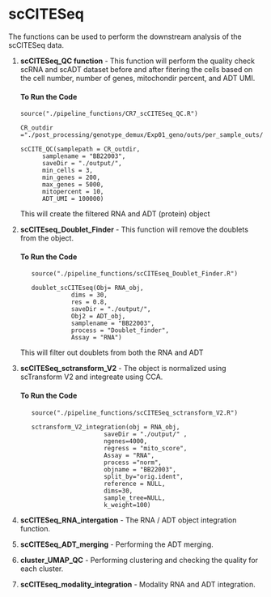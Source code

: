 # scCITESeq
 
The functions can be used to perform the downstream analysis of the scCITESeq data.
1. **scCITESeq_QC function** - This function will perform the quality check scRNA and scADT dataset before and after fitering the cells based on the cell number, number of genes, mitochondir percent, and ADT UMI.

   #### To Run the Code
       source("./pipeline_functions/CR7_scCITESeq_QC.R")

       CR_outdir ="./post_processing/genotype_demux/Exp01_geno/outs/per_sample_outs/Exp01_geno

       scCITE_QC(samplepath = CR_outdir,
             samplename = "BB22003",
             saveDir = "./output/",
             min_cells = 3,
             min_genes = 200,
             max_genes = 5000,
             mitopercent = 10,
             ADT_UMI = 100000)

   This will create the filtered RNA and ADT (protein) object
   
3. **scCITEseq_Doublet_Finder** - This function will remove the doublets from the object.

   #### To Run the Code
          source("./pipeline_functions/scCITEseq_Doublet_Finder.R")

          doublet_scCITEseq(Obj= RNA_obj,
                     dims = 30,
                     res = 0.8,
                     saveDir = "./output/",
                     Obj2 = ADT_obj,
                     samplename = "BB22003",
                     process = "Doublet_finder",
                     Assay = "RNA")

   This will filter out doublets from both the RNA and ADT
   
5. **scCITESeq_sctransform_V2** - The object is normalized using scTransform V2 and integreate using CCA.

   #### To Run the Code
          source("./pipeline_functions/scCITESeq_sctransform_V2.R")

          sctransform_V2_integration(obj = RNA_obj,
                              saveDir = "./output/" ,
                              ngenes=4000,
                              regress = "mito_score",
                              Assay = "RNA",
                              process ="norm",
                              objname = "BB22003",
                              split_by="orig.ident",
                              reference = NULL,
                              dims=30,
                              sample_tree=NULL,
                              k_weight=100)

7. **scCITESeq_RNA_intergation** - The RNA / ADT object integration function.
8. **scCITESeq_ADT_merging** - Performing the ADT merging.
9. **cluster_UMAP_QC** - Performing clustering and checking the quality for each cluster.
10. **scCITEseq_modality_integration** -  Modality RNA and ADT integration.
